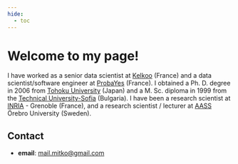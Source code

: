 ```yaml
---
hide:
  - toc
---
```


# Welcome to my page!

I have worked as a senior data scientist at [Kelkoo](https://www.kelkoogroup.com)
(France) and a data scientist/software engineer at
[ProbaYes](http://www.probayes.com/en) (France). I obtained a Ph. D. degree in 2006 from
[Tohoku University](http://www.astro.mech.tohoku.ac.jp) (Japan) and a M. Sc. diploma in
1999 from the [Technical University-Sofia](http://fa.tu-sofia.bg) (Bulgaria). I have
been a research scientist at [INRIA](http://www.inrialpes.fr/bipop/index.html) -
Grenoble (France), and a research scientist / lecturer at
[AASS](https://www.oru.se/english/research/research-environments/ent/aass/) Örebro
University (Sweden).

## Contact

- **email**: <mail.mitko@gmail.com>
